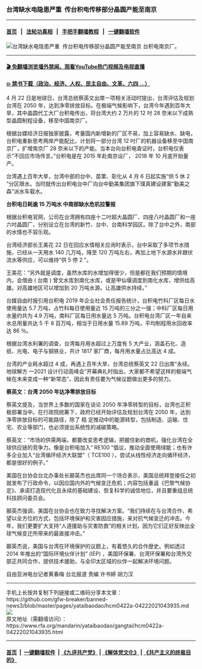 ### 台湾缺水电隐患严重  传台积电传移部分晶圆产能至南京
------------------------

#### [首页](https://github.com/gfw-breaker/banned-news3/blob/master/README.md) &nbsp;&nbsp;|&nbsp;&nbsp; [法轮功真相](https://github.com/begood0513/basic/blob/master/README.md)  &nbsp;&nbsp;|&nbsp;&nbsp; [手把手翻墙教程](https://github.com/gfw-breaker/guides/wiki)  &nbsp;&nbsp;|&nbsp;&nbsp; [一键翻墙软件](https://github.com/gfw-breaker/nogfw/blob/master/README.md)  



<div id="headerimg">
 <img alt="台湾缺水电隐患严重  传台积电传移部分晶圆产能至南京" src="https://www.rfa.org/mandarin/yataibaodao/gangtai/hcm0422a-04222021043935.html/@@images/d3f0c51a-ea53-45f6-b705-48aff6ccace0.jpeg" title="台湾缺水电隐患严重  传台积电传移部分晶圆产能至南京"/>
 <span class="lead_image_caption">
  台积电南京厂。
 </span>
 <!-- zoomattribute -->
</div>

<hr/>


#### [ 🎬  免翻墙浏览墙外禁闻、观看YouTube热门视频及电视直播](https://github.com/gfw-breaker/HelloWorld)

#### [ 💥  禁书下载（政治、经济、人权、民主自由、文革、六四 ...）](https://github.com/gfw-breaker/books/blob/master/README.md)

<div id="storytext">
 <p class="p3">
  <span class="s2">
   4
  </span>
  月
  <span class="s2">
   22
  </span>
  日是地球日，台湾总统蔡英文出席一项相关活动时提出，台湾评估及规划台湾在
  <span class="s2">
   2050
  </span>
  年，达到净零排放目标。在极端气候影响下，台湾今年遇到百年大旱，其中晶圆代工大厂台积电传出，将台湾大约
  <span class="s2">
   2
  </span>
  万片的
  <span class="s2">
   12
  </span>
  吋
  <span class="s2">
   28
  </span>
  奈米以下成熟型晶圆制程设备，移至中国南京厂。
 </p>
 <p class="p3">
  根据台媒经济日报独家披露，考量国内新增新的厂区不易，加上容易缺水、缺电，台积电重新思考两岸产能配比，计划将一部分台湾
  <span class="s2">
   12
  </span>
  吋厂的机器设备移至中国南京厂，扩增南京厂
  <span class="s2">
   28
  </span>
  奈米以下的产能。当本台向台积电查证时，台积电仅表示“不回应市场传言。”台积电是在
  <span class="s2">
   2015
  </span>
  年赴南京设厂，
  <span class="s2">
   2018
  </span>
  年
  <span class="s2">
   10
  </span>
  月底开始量产。
 </p>
 <p class="p3">
  台湾遇上百年大旱，台湾中部的台中、苗栗、彰化从
  <span class="s2">
   4
  </span>
  月
  <span class="s2">
   6
  </span>
  日起实施“供
  <span class="s2">
   5
  </span>
  休
  <span class="s2">
   2
  </span>
  ”分区限水。当时就传出台积电台中厂向台中勤美集团旗下璞真建设建案“勤美之森”派水车载水。
 </p>
 <p class="p3">
  <strong>
   台积电日耗逾
   <span class="s2">
    15
   </span>
   万吨水
   <span class="s2">
   </span>
   中南部缺水危机拉警报
  </strong>
 </p>
 <p class="p3">
  根据台积电官网，公司在台湾拥有四座十二吋超大晶圆厂、四座八吋晶圆厂和一座六吋晶圆厂，分别设立在台湾的新竹、台中、台南科学园区。除了台中之外，南部的水情也不容乐观。
 </p>
 <p class="p3">
  台湾经济部长王美花
  <span class="s2">
   22
  </span>
  日在回应水情相关应询时表示，台中采取了多项节水措施，已经从一天用水
  <span class="s2">
   140
  </span>
  几万吨，降至
  <span class="s2">
   120
  </span>
  万吨左右，再加上地下水源水井跟伏流水等供应，可以维持“供
  <span class="s2">
   5
  </span>
  停
  <span class="s2">
   2
  </span>
  ”。
 </p>
 <p class="p3">
  王美花：“另外就是调度，虽然水库的水增加得很少，但是都在我们预期的情境内，会借由
  <span class="s2">
   (
  </span>
  台南
  <span class="s2">
   )
  </span>
  曾文水库到南化水库，或是甲仙堰调度到南化水库，增供给高雄。对高雄地区可以增加到
  <span class="s2">
   20
  </span>
  万吨水源。让高雄供水持续。”
 </p>
 <p class="p3">
  台媒自由时报引用台积电
  <span class="s2">
   2019
  </span>
  年企业社会责任报告统计，台积电竹科厂区每日水使用量达
  <span class="s2">
   5.7
  </span>
  万吨，占竹科每日使用量近
  <span class="s2">
   15
  </span>
  万吨的三分之一强；中科厂区每日用水量约共为
  <span class="s2">
   4.9
  </span>
  万吨，南科厂区每日用水量达
  <span class="s2">
   5
  </span>
  万吨。台积电台湾厂区一年自来水总用量共达
  <span class="s2">
   5
  </span>
  千
  <span class="s2">
   8
  </span>
  百万吨，相当于日用水量
  <span class="s2">
   15.89
  </span>
  万吨，平均制程用水回收率达
  <span class="s2">
   86
  </span>
  ％。
 </p>
 <p class="p3">
  根据台湾水利署的调查，台湾每月用水超过上万度有
  <span class="s2">
   5
  </span>
  大产业，涵盖石化、造纸、光电、电子与钢铁业，共计
  <span class="s2">
   1817
  </span>
  家厂商，每月用水量占比高达
  <span class="s2">
   4
  </span>
  成。
 </p>
 <p class="p3">
  台湾的产业耗水超过
  <span class="s2">
   4
  </span>
  成，再遇上百年大旱，台湾总统蔡英文
  <span class="s2">
   22
  </span>
  日出席“永续。地球解方
  <span class="s2">
   —2021
  </span>
  设计行动高峰会”开幕典礼时指出，大家都不希望这样的极端气候在未来变成一种“新常态”，因此有责任要为气候议题做出更多的努力。
 </p>
 <p class="p3">
  <strong>
   蔡英文：台湾
   <span class="s2">
    2050
   </span>
   年达净零排放目标
  </strong>
 </p>
 <p class="p3">
  蔡英文提及，当世界上多数的国家在谈论
  <span class="s2">
   2050
  </span>
  年净零转型的目标，台湾也正积极部署当中。在行政院统筹下，政府已经开始评估及规划台湾在
  <span class="s2">
   2050
  </span>
  年，达到净零排放目标的可能路径，除了
  <span class="s3">
   稳
  </span>
  定推动中的能源转型，包括制造、运输、住宅、农业等部门，也必须提出系统性的减碳策略。
 </p>
 <p class="p3">
  蔡英文：“市场的供需两端，都要改变思考逻辑，把握住新的商机，强化台湾在全球供应链的竞争力。像是台积电加入“
  <span class="s2">
   RE100
  </span>
  ”倡议，推动全面使用绿能；也有许多企业加入“台湾循环经济大联盟”（
  <span class="s2">
   TCE100
  </span>
  ），尝试从线性经济走向循环经济，都是很好的例子。”
 </p>
 <p class="p3">
  美国在台协会台北办事处长郦英杰也出席同一个场合表示，美国总统拜登接任之初就发布了行政命令，以因应国内外的气候变迁危机；内容包括重返《巴黎气候协定》、承诺打造现代化且永续的基础建设、恢复科学的诚信地位，并且要重组总统科技顾问委员会。
 </p>
 <p class="p3">
  郦英杰强调，美国在台协会也在致力寻找解决方案。“我们持续在与台湾合作，希望以全方位的方式，包括环境保护和灾害因应措施，来对抗气候变迁的冲击。今年，我们更要扩大支持“人道援助与灾害防救”的相关计划，因为它们正好反映出全球气候变迁所带来的最直接冲击。”
 </p>
 <p class="p3">
  郦英杰说，美国与台湾在环境保护的议题上，有着悠久的合作歴史。例如透过
  <span class="s2">
   2014
  </span>
  年推出的“国际环境伙伴计划”
  <span class="s2">
   (IEP)
  </span>
  ，美国环保署、台湾环保署和台湾外交部正共同合作，提供技术援助，与全印太区域的伙伴一起解决环境问题。
 </p>
 <p class="p2">
 </p>
 <p class="p3">
  自由亚洲电台记者黄春梅
  <span class="s2">
  </span>
  台北报道
  <span class="s2">
  </span>
  责编
  <span class="s2">
  </span>
  许书婷
  <span class="s2">
  </span>
  胡力汉
 </p>
 <p class="p2">
 </p>
</div>

<hr/>
手机上长按并复制下列链接或二维码分享本文章：<br/>
https://github.com/gfw-breaker/banned-news3/blob/master/pages/yataibaodao/hcm0422a-04222021043935.md <br/>
<a href='https://github.com/gfw-breaker/banned-news3/blob/master/pages/yataibaodao/hcm0422a-04222021043935.md'><img src='https://github.com/gfw-breaker/banned-news3/blob/master/pages/yataibaodao/hcm0422a-04222021043935.md.png'/></a> <br/>
原文地址（需翻墙访问）：https://www.rfa.org/mandarin/yataibaodao/gangtai/hcm0422a-04222021043935.html


------------------------
#### [首页](https://github.com/gfw-breaker/banned-news3/blob/master/README.md) &nbsp;|&nbsp; [一键翻墙软件](https://github.com/gfw-breaker/nogfw/blob/master/README.md) &nbsp;| [《九评共产党》](https://github.com/gfw-breaker/9ping.md/blob/master/README.md#九评之一评共产党是什么) | [《解体党文化》](https://github.com/gfw-breaker/jtdwh.md/blob/master/README.md) | [《共产主义的终极目的》](https://github.com/gfw-breaker/gczydzjmd.md/blob/master/README.md)


<img src='http://gfw-breaker.win/banned-news3/pages/yataibaodao/hcm0422a-04222021043935.md' width='0px' height='0px'/>